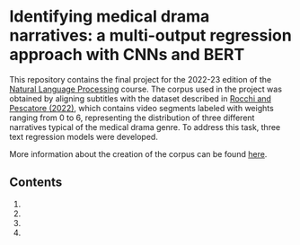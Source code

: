 # Identifying medical drama narratives: a multi-output regression approach with CNNs and BERT

This repository contains the final project for the 2022-23 edition of the [Natural Language Processing](https://albarron.github.io/teaching/natural-language-processing/) course. The corpus used in the project was obtained by aligning subtitles with the dataset described in [Rocchi and Pescatore (2022)](https://www.nature.com/articles/s41599-022-01352-9), which contains video segments labeled with weights ranging from 0 to 6, representing the distribution of three different narratives typical of the medical drama genre. To address this task, three text regression models were developed.

More information about the creation of the corpus can be found [here](https://github.com/TinfFoil/dar_tvseries).

## Contents

1.
2.
3.
4. 
